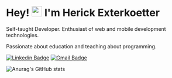 <h1>Hey! <img src="https://media.giphy.com/media/hvRJCLFzcasrR4ia7z/giphy.gif" width="28px" height="28px"> I'm Herick Exterkoetter</h1>

<p >Self-taught Developer. Enthusiast of web and mobile development technologies.</p>
<p>Passionate about education and teaching about programming.</p>

[![Linkedin Badge](https://img.shields.io/badge/-Herick%20Exterkoetter-6633cc?style=flat-square&logo=Linkedin&logoColor=white&link=https://www.linkedin.com/in/herick-exterkoetter-197496195/)](https://www.linkedin.com/in/herick-exterkoetter-197496195/) 
[![Gmail Badge](https://img.shields.io/badge/-herickherick47@gmail.com-6633cc?style=flat-square&logo=Gmail&logoColor=white&link=mailto:herickherick47@gmail.com)](mailto:herickherick47@gmail.com)

![Anurag's GitHub stats](https://github-readme-stats.vercel.app/api?username=hericke47&theme=jolly)
